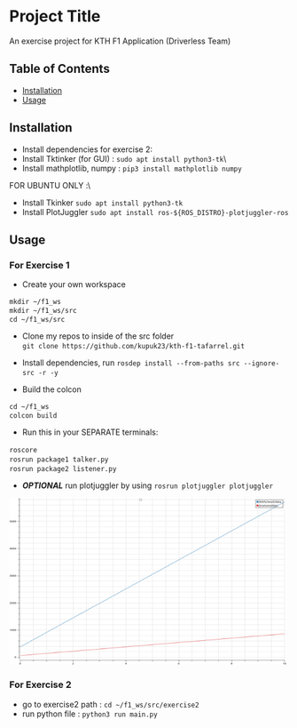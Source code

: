 # Project Title

An exercise project for KTH F1 Application (Driverless Team)

## Table of Contents

- [Installation](#installation)
- [Usage](#usage)

## Installation


- Install dependencies for exercise 2:
- Install Tktinker (for GUI) : `sudo apt install python3-tk`\
- Install mathplotlib, numpy : `pip3 install mathplotlib numpy`

FOR UBUNTU ONLY :\
- Install Tkinker `sudo apt install python3-tk`
- Install PlotJuggler `sudo apt install ros-${ROS_DISTRO}-plotjuggler-ros`

## Usage

### For Exercise 1
- Create your own workspace 
```
mkdir ~/f1_ws
mkdir ~/f1_ws/src
cd ~/f1_ws/src
```

- Clone my repos to inside of the src folder\
`git clone https://github.com/kupuk23/kth-f1-tafarrel.git`

- Install dependencies, run `rosdep install --from-paths src --ignore-src -r -y`

- Build the colcon
```
cd ~/f1_ws
colcon build
``` 

- Run this in your SEPARATE terminals:

`roscore`\
`rosrun package1 talker.py`\
`rosrun package2 listener.py`

- ***OPTIONAL*** run plotjuggler by using `rosrun plotjuggler plotjuggler` 

<img src="img/plot.png" width="500" height="300">



### For Exercise 2
- go to exercise2 path : `cd ~/f1_ws/src/exercise2`
- run python file : `python3 run main.py`

